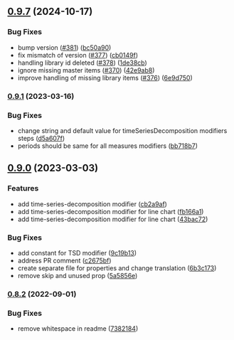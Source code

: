 

## [0.9.7](https://github.com/qlik-oss/qlik-modifiers/compare/v0.9.1...v0.9.7) (2024-10-17)


### Bug Fixes

* bump version ([#381](https://github.com/qlik-oss/qlik-modifiers/issues/381)) ([bc50a90](https://github.com/qlik-oss/qlik-modifiers/commit/bc50a905dfccdb16028324962112ef80e9621c0b))
* fix mismatch of version ([#377](https://github.com/qlik-oss/qlik-modifiers/issues/377)) ([cb0149f](https://github.com/qlik-oss/qlik-modifiers/commit/cb0149f61d35a8e9c399dfd0b84427f801d70540))
* handling library id deleted ([#378](https://github.com/qlik-oss/qlik-modifiers/issues/378)) ([1de38cb](https://github.com/qlik-oss/qlik-modifiers/commit/1de38cbc83e1f5521cc129f3a2ca05488578498d))
* ignore missing master items ([#370](https://github.com/qlik-oss/qlik-modifiers/issues/370)) ([42e9ab8](https://github.com/qlik-oss/qlik-modifiers/commit/42e9ab8a8b20ff2eba47f29169af30749291d5ee))
* improve handling of missing library items ([#376](https://github.com/qlik-oss/qlik-modifiers/issues/376)) ([6e9d750](https://github.com/qlik-oss/qlik-modifiers/commit/6e9d7501116f8bd008e17d22738c7231c8fbf203))

### [0.9.1](https://github.com/qlik-oss/qlik-modifiers/compare/v0.9.0...v0.9.1) (2023-03-16)


### Bug Fixes

* change string and default value for timeSeriesDecomposition modifiers steps ([d5a607f](https://github.com/qlik-oss/qlik-modifiers/commit/d5a607f8911797d1061681af797267a0281aa7ad))
* periods should be same for all measures modifiers ([bb718b7](https://github.com/qlik-oss/qlik-modifiers/commit/bb718b76355bd35d31f44c3b201d3c741f39af1c))

## [0.9.0](https://github.com/qlik-oss/qlik-modifiers/compare/v0.8.2...v0.9.0) (2023-03-03)


### Features

* add time-series-decomposition modifier ([cb2a9af](https://github.com/qlik-oss/qlik-modifiers/commit/cb2a9af7a872a9729e42de43a1141d17b5967221))
* add time-series-decomposition modifier for line chart ([fb166a1](https://github.com/qlik-oss/qlik-modifiers/commit/fb166a1181c16e0290c822af6583f2a62918c145))
* add time-series-decomposition modifier for line chart ([43bac72](https://github.com/qlik-oss/qlik-modifiers/commit/43bac72c28aa4895aec686b6d6ec1c5d615598f0))


### Bug Fixes

* add constant for TSD modifier ([9c19b13](https://github.com/qlik-oss/qlik-modifiers/commit/9c19b13dec42b337ca87fb60abc4ad5c3a4419ed))
* address PR comment ([c2675bf](https://github.com/qlik-oss/qlik-modifiers/commit/c2675bfda1d5a621b0e6462f22c4f86949a40f1e))
* create separate file for properties and change translation ([6b3c173](https://github.com/qlik-oss/qlik-modifiers/commit/6b3c1737c11e02a33ea2e155dd08b084e16e45ff))
* remove skip and unused prop ([5a5856e](https://github.com/qlik-oss/qlik-modifiers/commit/5a5856e21d6920d780597bb8d3e6abb6d3eadcd2))

### [0.8.2](https://github.com/qlik-oss/qlik-modifiers/compare/v0.8.1...v0.8.2) (2022-09-01)


### Bug Fixes

* remove whitespace in readme ([7382184](https://github.com/qlik-oss/qlik-modifiers/commit/738218475b19cc295577b5c2c548c5b94b32dac1))